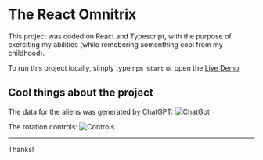 # The React Omnitrix

This project was coded on React and Typescript, with the purpose of exerciting my abilities (while remebering somenthing cool from my childhood).

To run this project locally, simply type `npm start` or open the [Live Demo](https://react-omnitrix.netlify.app)

## Cool things about the project

The data for the aliens was generated by ChatGPT:
![ChatGpt](https://react-omnitrix.netlify.app/Screenshot_1.png)

The rotation controls:
![Controls](https://react-omnitrix.netlify.app/Screenshot_3.png)

---
Thanks!